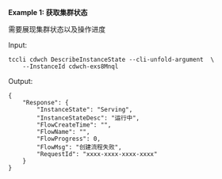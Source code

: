 **Example 1: 获取集群状态**

需要展现集群状态以及操作进度

Input: 

```
tccli cdwch DescribeInstanceState --cli-unfold-argument  \
    --InstanceId cdwch-exs8Mnql
```

Output: 
```
{
    "Response": {
        "InstanceState": "Serving",
        "InstanceStateDesc": "运行中",
        "FlowCreateTime": "",
        "FlowName": "",
        "FlowProgress": 0,
        "FlowMsg": "创建流程失败",
        "RequestId": "xxxx-xxxx-xxxx-xxxx"
    }
}
```

